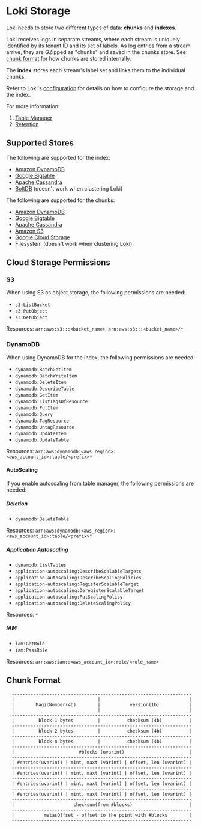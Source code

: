 # Loki Storage

Loki needs to store two different types of data: **chunks** and **indexes**.

Loki receives logs in separate streams, where each stream is uniquely identified
by its tenant ID and its set of labels. As log entries from a stream arrive,
they are GZipped as "chunks" and saved in the chunks store. See [chunk
format](#chunk-format) for how chunks are stored internally.

The **index** stores each stream's label set and links them to the individual
chunks.

Refer to Loki's [configuration](../../configuration/README.md) for details on
how to configure the storage and the index.

For more information:

1. [Table Manager](table-manager.md)
2. [Retention](retention.md)

## Supported Stores

The following are supported for the index:

* [Amazon DynamoDB](https://aws.amazon.com/dynamodb)
* [Google Bigtable](https://cloud.google.com/bigtable)
* [Apache Cassandra](https://cassandra.apache.org)
* [BoltDB](https://github.com/boltdb/bolt) (doesn't work when clustering Loki)

The following are supported for the chunks:

* [Amazon DynamoDB](https://aws.amazon.com/dynamodb)
* [Google Bigtable](https://cloud.google.com/bigtable)
* [Apache Cassandra](https://cassandra.apache.org)
* [Amazon S3](https://aws.amazon.com/s3)
* [Google Cloud Storage](https://cloud.google.com/storage/)
* Filesystem (doesn't work when clustering Loki)

## Cloud Storage Permissions

### S3

When using S3 as object storage, the following permissions are needed:

* `s3:ListBucket`
* `s3:PutObject`
* `s3:GetObject`

Resources: `arn:aws:s3:::<bucket_name>`, `arn:aws:s3:::<bucket_name>/*`

### DynamoDB

When using DynamoDB for the index, the following permissions are needed:

* `dynamodb:BatchGetItem`
* `dynamodb:BatchWriteItem`
* `dynamodb:DeleteItem`
* `dynamodb:DescribeTable`
* `dynamodb:GetItem`
* `dynamodb:ListTagsOfResource`
* `dynamodb:PutItem`
* `dynamodb:Query`
* `dynamodb:TagResource`
* `dynamodb:UntagResource`
* `dynamodb:UpdateItem`
* `dynamodb:UpdateTable`

Resources: `arn:aws:dynamodb:<aws_region>:<aws_account_id>:table/<prefix>*`

#### AutoScaling 

If you enable autoscaling from table manager, the following permissions are needed:

##### Deletion

* `dynamodb:DeleteTable`

Resources: `arn:aws:dynamodb:<aws_region>:<aws_account_id>:table/<prefix>*`

##### Application Autoscaling

* `dynamodb:ListTables`
* `application-autoscaling:DescribeScalableTargets`
* `application-autoscaling:DescribeScalingPolicies`
* `application-autoscaling:RegisterScalableTarget`
* `application-autoscaling:DeregisterScalableTarget`
* `application-autoscaling:PutScalingPolicy`
* `application-autoscaling:DeleteScalingPolicy`

Resources: `*`

##### IAM

* `iam:GetRole`
* `iam:PassRole`

Resources: `arn:aws:iam::<aws_account_id>:role/<role_name>`


## Chunk Format

```
  -------------------------------------------------------------------
  |                               |                                 |
  |        MagicNumber(4b)        |           version(1b)           |
  |                               |                                 |
  -------------------------------------------------------------------
  |         block-1 bytes         |          checksum (4b)          |
  -------------------------------------------------------------------
  |         block-2 bytes         |          checksum (4b)          |
  -------------------------------------------------------------------
  |         block-n bytes         |          checksum (4b)          |
  -------------------------------------------------------------------
  |                        #blocks (uvarint)                        |
  -------------------------------------------------------------------
  | #entries(uvarint) | mint, maxt (varint) | offset, len (uvarint) |
  -------------------------------------------------------------------
  | #entries(uvarint) | mint, maxt (varint) | offset, len (uvarint) |
  -------------------------------------------------------------------
  | #entries(uvarint) | mint, maxt (varint) | offset, len (uvarint) |
  -------------------------------------------------------------------
  | #entries(uvarint) | mint, maxt (varint) | offset, len (uvarint) |
  -------------------------------------------------------------------
  |                      checksum(from #blocks)                     |
  -------------------------------------------------------------------
  |           metasOffset - offset to the point with #blocks        |
  -------------------------------------------------------------------
```


